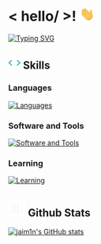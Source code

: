 # < hello/ >! <img src = "assets/wave.gif" width = 30px>
[![Typing SVG](https://readme-typing-svg.demolab.com?font=Fira+Code&pause=1000&width=435&lines=my+name+is+jaimin)](https://git.io/typing-svg)

## <img src="assets/skills.gif" width ="25"><b> Skills</b>

### Languages
[![Languages](https://skillicons.dev/icons?i=python,c,html,css,js,lua,md)](https://skillicons.dev)

### Software and Tools
[![Software and Tools](https://skillicons.dev/icons?i=visualstudio,git,kali,ps,ableton)](https://skillicons.dev)

### Learning
[![Learning](https://skillicons.dev/icons?i=cpp,cs,unreal,apple,raspberrypi,ae)](https://skillicons.dev)

## <img src="assets/stats.gif" width="35"><b> Github Stats </b>

[![jaim1n's GitHub stats](https://github-readme-stats.vercel.app/api?username=jaim1n)](https://github.com/jaim1n/github-readme-stats)

